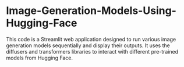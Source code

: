 # Image-Generation-Models-Using-Hugging-Face
This code is a Streamlit web application designed to run various image generation models sequentially and display their outputs. It uses the diffusers and transformers libraries to interact with different pre-trained models from Hugging Face. 
